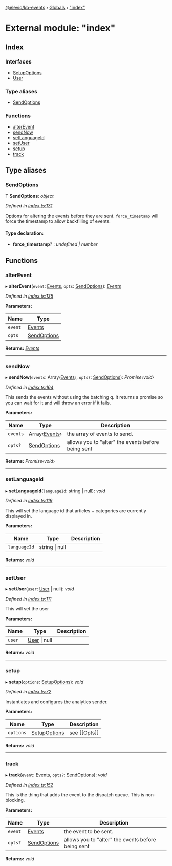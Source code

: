 [@elevio/kb-events](../README.md) › [Globals](../globals.md) › ["index"](_index_.md)

# External module: "index"

## Index

### Interfaces

* [SetupOptions](../interfaces/_index_.setupoptions.md)
* [User](../interfaces/_index_.user.md)

### Type aliases

* [SendOptions](_index_.md#sendoptions)

### Functions

* [alterEvent](_index_.md#alterevent)
* [sendNow](_index_.md#sendnow)
* [setLanguageId](_index_.md#setlanguageid)
* [setUser](_index_.md#setuser)
* [setup](_index_.md#setup)
* [track](_index_.md#track)

## Type aliases

###  SendOptions

Ƭ **SendOptions**: *object*

*Defined in [index.ts:131](https://github.com/elevio/kb-events/blob/9fb318c/src/index.ts#L131)*

Options for altering the events before they are sent.
`force_timestamp` will force the timestamp to allow backfilling of events.

#### Type declaration:

* **force_timestamp**? : *undefined | number*

## Functions

###  alterEvent

▸ **alterEvent**(`event`: [Events](_events_.md#events), `opts`: [SendOptions](_index_.md#sendoptions)): *[Events](_events_.md#events)*

*Defined in [index.ts:135](https://github.com/elevio/kb-events/blob/9fb318c/src/index.ts#L135)*

**Parameters:**

Name | Type |
------ | ------ |
`event` | [Events](_events_.md#events) |
`opts` | [SendOptions](_index_.md#sendoptions) |

**Returns:** *[Events](_events_.md#events)*

___

###  sendNow

▸ **sendNow**(`events`: Array‹[Events](_events_.md#events)›, `opts?`: [SendOptions](_index_.md#sendoptions)): *Promise‹void›*

*Defined in [index.ts:164](https://github.com/elevio/kb-events/blob/9fb318c/src/index.ts#L164)*

This sends the events without using the batching q.
It returns a promise so you can wait for it and will throw an error if it fails.

**Parameters:**

Name | Type | Description |
------ | ------ | ------ |
`events` | Array‹[Events](_events_.md#events)› | the array of events to send. |
`opts?` | [SendOptions](_index_.md#sendoptions) | allows you to "alter" the events before being sent  |

**Returns:** *Promise‹void›*

___

###  setLanguageId

▸ **setLanguageId**(`languageId`: string | null): *void*

*Defined in [index.ts:119](https://github.com/elevio/kb-events/blob/9fb318c/src/index.ts#L119)*

This will set the language id that articles + categories are currently displayed in.

**Parameters:**

Name | Type | Description |
------ | ------ | ------ |
`languageId` | string &#124; null |   |

**Returns:** *void*

___

###  setUser

▸ **setUser**(`user`: [User](../interfaces/_index_.user.md) | null): *void*

*Defined in [index.ts:111](https://github.com/elevio/kb-events/blob/9fb318c/src/index.ts#L111)*

This will set the user

**Parameters:**

Name | Type | Description |
------ | ------ | ------ |
`user` | [User](../interfaces/_index_.user.md) &#124; null |   |

**Returns:** *void*

___

###  setup

▸ **setup**(`options`: [SetupOptions](../interfaces/_index_.setupoptions.md)): *void*

*Defined in [index.ts:72](https://github.com/elevio/kb-events/blob/9fb318c/src/index.ts#L72)*

Instantiates and configures the analytics sender.

**Parameters:**

Name | Type | Description |
------ | ------ | ------ |
`options` | [SetupOptions](../interfaces/_index_.setupoptions.md) | see [[Opts]]  |

**Returns:** *void*

___

###  track

▸ **track**(`event`: [Events](_events_.md#events), `opts?`: [SendOptions](_index_.md#sendoptions)): *void*

*Defined in [index.ts:152](https://github.com/elevio/kb-events/blob/9fb318c/src/index.ts#L152)*

This is the thing that adds the event to the dispatch queue.
This is non-blocking.

**Parameters:**

Name | Type | Description |
------ | ------ | ------ |
`event` | [Events](_events_.md#events) | the event to be sent. |
`opts?` | [SendOptions](_index_.md#sendoptions) | allows you to "alter" the events before being sent  |

**Returns:** *void*
